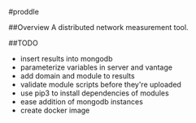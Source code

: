 #proddle

##Overview
A distributed network measurement tool.

##TODO
- insert results into mongodb
- parameterize variables in server and vantage
- add domain and module to results
- validate module scripts before they're uploaded
- use pip3 to install dependencies of modules
- ease addition of mongodb instances
- create docker image
